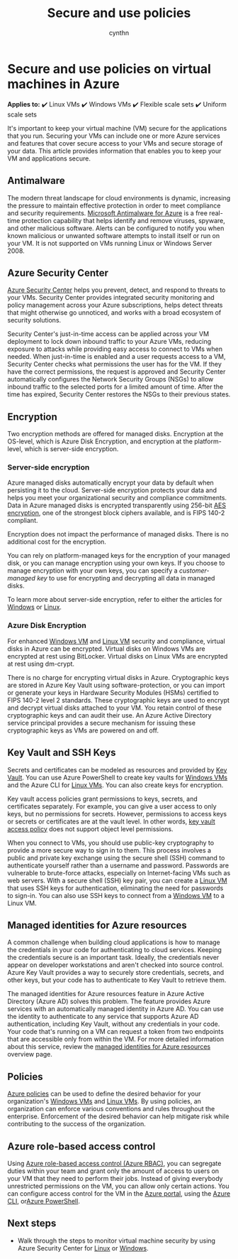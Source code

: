﻿---
title: Secure and use policies
description: Learn about security and policies for virtual machines in Azure.
author: cynthn
ms.service: virtual-machines
ms.subservice: security
ms.workload: infrastructure-services
ms.date: 11/27/2018
ms.author: cynthn
ms.topic: conceptual
---

# Secure and use policies on virtual machines in Azure

**Applies to:** :heavy_check_mark: Linux VMs :heavy_check_mark: Windows VMs :heavy_check_mark: Flexible scale sets :heavy_check_mark: Uniform scale sets

It's important to keep your virtual machine (VM) secure for the applications that you run. Securing your VMs can include one or more Azure services and features that cover secure access to your VMs and secure storage of your data. This article provides information that enables you to keep your VM and applications secure.

## Antimalware

The modern threat landscape for cloud environments is dynamic, increasing the pressure to maintain effective protection in order to meet compliance and security requirements. [Microsoft Antimalware for Azure](../security/fundamentals/antimalware.md) is a free real-time protection capability that helps identify and remove viruses, spyware, and other malicious software. Alerts can be configured to notify you when known malicious or unwanted software attempts to install itself or run on your VM. It is not supported on VMs running Linux or Windows Server 2008.

## Azure Security Center

[Azure Security Center](../security-center/security-center-introduction.md) helps you prevent, detect, and respond to threats to your VMs. Security Center provides integrated security monitoring and policy management across your Azure subscriptions, helps detect threats that might otherwise go unnoticed, and works with a broad ecosystem of security solutions.

Security Center's just-in-time access can be applied across your VM deployment to lock down inbound traffic to your Azure VMs, reducing exposure to attacks while providing easy access to connect to VMs when needed. When just-in-time is enabled and a user requests access to a VM, Security Center checks what permissions the user has for the VM. If they have the correct permissions, the request is approved and Security Center automatically configures the Network Security Groups (NSGs) to allow inbound traffic to the selected ports for a limited amount of time. After the time has expired, Security Center restores the NSGs to their previous states. 

## Encryption

Two encryption methods are offered for managed disks. Encryption at the OS-level, which is Azure Disk Encryption, and encryption at the platform-level, which is server-side encryption.

### Server-side encryption

Azure managed disks automatically encrypt your data by default when persisting it to the cloud. Server-side encryption protects your data and helps you meet your organizational security and compliance commitments. Data in Azure managed disks is encrypted transparently using 256-bit [AES encryption](https://en.wikipedia.org/wiki/Advanced_Encryption_Standard), one of the strongest block ciphers available, and is FIPS 140-2 compliant.

Encryption does not impact the performance of managed disks. There is no additional cost for the encryption.

You can rely on platform-managed keys for the encryption of your managed disk, or you can manage encryption using your own keys. If you choose to manage encryption with your own keys, you can specify a *customer-managed key* to use for encrypting and decrypting all data in managed disks. 

To learn more about server-side encryption, refer to either the articles for [Windows](./disk-encryption.md) or [Linux](./disk-encryption.md).

### Azure Disk Encryption

For enhanced [Windows VM](windows/disk-encryption-overview.md) and [Linux VM](linux/disk-encryption-overview.md) security and compliance, virtual disks in Azure can be encrypted. Virtual disks on Windows VMs are encrypted at rest using BitLocker. Virtual disks on Linux VMs are encrypted at rest using dm-crypt. 

There is no charge for encrypting virtual disks in Azure. Cryptographic keys are stored in Azure Key Vault using software-protection, or you can import or generate your keys in Hardware Security Modules (HSMs) certified to FIPS 140-2 level 2 standards. These cryptographic keys are used to encrypt and decrypt virtual disks attached to your VM. You retain control of these cryptographic keys and can audit their use. An Azure Active Directory service principal provides a secure mechanism for issuing these cryptographic keys as VMs are powered on and off.

## Key Vault and SSH Keys

Secrets and certificates can be modeled as resources and provided by [Key Vault](../key-vault/general/basic-concepts.md). You can use Azure PowerShell to create key vaults for [Windows VMs](windows/key-vault-setup.md) and the Azure CLI for [Linux VMs](linux/key-vault-setup.md). You can also create keys for encryption.

Key vault access policies grant permissions to keys, secrets, and certificates separately. For example, you can give a user access to only keys, but no permissions for secrets. However, permissions to access keys or secrets or certificates are at the vault level. In other words, [key vault access policy](../key-vault/general/secure-your-key-vault.md) does not support object level permissions.

When you connect to VMs, you should use public-key cryptography to provide a more secure way to sign in to them. This process involves a public and private key exchange using the secure shell (SSH) command to authenticate yourself rather than a username and password. Passwords are vulnerable to brute-force attacks, especially on Internet-facing VMs such as web servers. With a secure shell (SSH) key pair, you can create a [Linux VM](linux/mac-create-ssh-keys.md) that uses SSH keys for authentication, eliminating the need for passwords to sign-in. You can also use SSH keys to connect from a [Windows VM](linux/ssh-from-windows.md) to a Linux VM.

## Managed identities for Azure resources

A common challenge when building cloud applications is how to manage the credentials in your code for authenticating to cloud services. Keeping the credentials secure is an important task. Ideally, the credentials never appear on developer workstations and aren't checked into source control. Azure Key Vault provides a way to securely store credentials, secrets, and other keys, but your code has to authenticate to Key Vault to retrieve them. 

The managed identities for Azure resources feature in Azure Active Directory (Azure AD) solves this problem. The feature provides Azure services with an automatically managed identity in Azure AD. You can use the identity to authenticate to any service that supports Azure AD authentication, including Key Vault, without any credentials in your code.  Your code that's running on a VM can request a token from two endpoints that are accessible only from within the VM. For more detailed information about this service, review the [managed identities for Azure resources](../active-directory/managed-identities-azure-resources/overview.md) overview page.   

## Policies

[Azure policies](../governance/policy/overview.md) can be used to define the desired behavior for your organization's [Windows VMs](./windows/policy.md) and [Linux VMs](./linux/policy.md). By using policies, an organization can enforce various conventions and rules throughout the enterprise. Enforcement of the desired behavior can help mitigate risk while contributing to the success of the organization.

## Azure role-based access control

Using [Azure role-based access control (Azure RBAC)](../role-based-access-control/overview.md), you can segregate duties within your team and grant only the amount of access to users on your VM that they need to perform their jobs. Instead of giving everybody unrestricted permissions on the VM, you can allow only certain actions. You can configure access control for the VM in the [Azure portal](../role-based-access-control/role-assignments-portal.md), using the [Azure CLI](/cli/azure/role), or[Azure PowerShell](../role-based-access-control/role-assignments-powershell.md).


## Next steps
- Walk through the steps to monitor virtual machine security by using Azure Security Center for [Linux](../security/fundamentals/overview.md) or [Windows](/previous-versions/azure/virtual-machines/tutorial-azure-security).